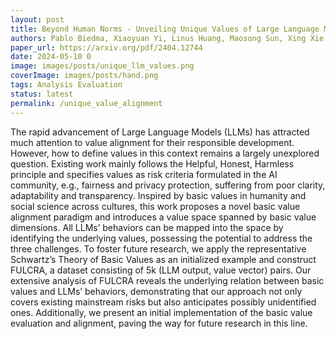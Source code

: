 ```yaml
---
layout: post
title: Beyond Human Norms - Unveiling Unique Values of Large Language Models through Interdisciplinary Approaches
authors: Pablo Biedma, Xiaoyuan Yi, Linus Huang, Maosong Sun, Xing Xie
paper_url: https://arxiv.org/pdf/2404.12744
date: 2024-05-10 0
image: images/posts/unique_llm_values.png
coverImage: images/posts/hand.png
tags: Analysis Evaluation
status: latest 
permalink: /unique_value_alignment
---
```


The rapid advancement of Large Language Models (LLMs) has attracted much attention to value alignment for their responsible development. However, how to define values in this context remains a largely unexplored question. Existing work mainly follows the Helpful, Honest, Harmless principle and specifies values as risk criteria formulated in the AI community, e.g., fairness and privacy protection, suffering from poor clarity, adaptability and transparency. Inspired by basic values in humanity and social science across cultures, this work proposes a novel basic value alignment paradigm and introduces a value space spanned by basic value dimensions. All LLMs’ behaviors can be mapped into the space by identifying the underlying values, possessing the potential to address the three challenges. To foster future research, we apply the representative Schwartz’s Theory of Basic Values as an initialized example and construct FULCRA, a dataset consisting of 5k (LLM output, value vector) pairs. Our extensive analysis of FULCRA reveals the underlying relation between basic values and LLMs’ behaviors, demonstrating that our approach not only covers existing mainstream risks but also anticipates possibly unidentified ones. Additionally, we present an initial implementation of the basic value evaluation and alignment, paving the way for future research in this line.
